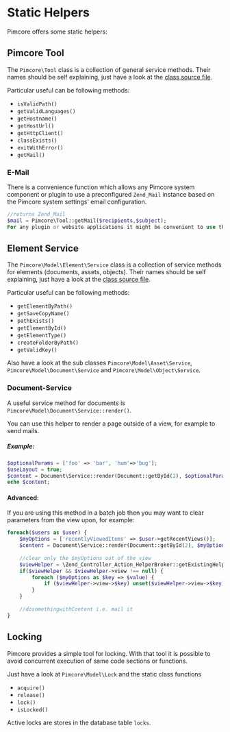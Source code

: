 # Static Helpers

Pimcore offers some static helpers:

## Pimcore Tool
The `Pimcore\Tool` class is a collection of general service methods. Their names should be self 
explaining, just have a look at the [class source file](https://github.com/pimcore/pimcore/blob/pimcore4/pimcore/lib/Pimcore/Tool.php).

Particular useful can be following methods:
* `isValidPath()`
* `getValidLanguages()`
* `getHostname()`
* `getHostUrl()`
* `getHttpClient()`
* `classExists()`
* `exitWithError()`
* `getMail()`

### E-Mail
There is a convenience function which allows any Pimcore system component or plugin to use a 
preconfigured `Zend_Mail` instance based on the Pimcore system settings' email configuration.

```php
//returns Zend_Mail
$mail = Pimcore\Tool::getMail($recipients,$subject);
For any plugin or website applications it might be convenient to use this mail configuration instead of having to care for these settings themselves.
```


## Element Service
The `Pimcore\Model\Element\Service` class is a collection of service methods for elements (documents, assets, objects). 
Their names should be self explaining, just have a look at the [class source file](https://github.com/pimcore/pimcore/blob/pimcore4/pimcore/models/Element/Service.php). 

Particular useful can be following methods:
* `getElementByPath()`
* `getSaveCopyName()`
* `pathExists()`
* `getElementById()`
* `getElementType()`
* `createFolderByPath()`
* `getValidKey()`


Also have a look at the sub classes `Pimcore\Model\Asset\Service`, `Pimcore\Model\Document\Service` and 
`Pimcore\Model\Object\Service`. 


### Document-Service
A useful service method for documents is `Pimcore\Model\Document\Service::render()`. 

You can use this helper to render a page outside of a view, for example to send mails. 

##### Example:
```php
$optionalParams = ['foo' => 'bar', 'hum'=>'bug'];
$useLayout = true;
$content = Document\Service::render(Document::getById(2), $optionalParams, $useLayout);
echo $content;
```

#### Advanced:
If you are using this method in a batch job then you may want to clear parameters from the view upon, 
for example:

```php
foreach($users as $user) {
    $myOptions = ['recentlyViewedItems' => $user->getRecentViews()];
    $content = Document\Service::render(Document::getById(2), $myOptions, true);
 
    //clear only the $myOptions out of the view
    $viewHelper = \Zend_Controller_Action_HelperBroker::getExistingHelper("ViewRenderer");
    if($viewHelper && $viewHelper->view !== null) {
        foreach ($myOptions as $key => $value) {
            if ($viewHelper->view->$key) unset($viewHelper->view->$key);
        }
    }
 
    //dosomethingwithContent i.e. mail it
}
```

## Locking
Pimcore provides a simple tool for locking. With that tool it is possible to avoid concurrent
execution of same code sections or functions.

Just have a look at `Pimcore\Model\Lock` and the static class functions 
* `acquire()`
* `release()`
* `lock()`
* `isLocked()`

Active locks are stores in the database table `locks`. 
